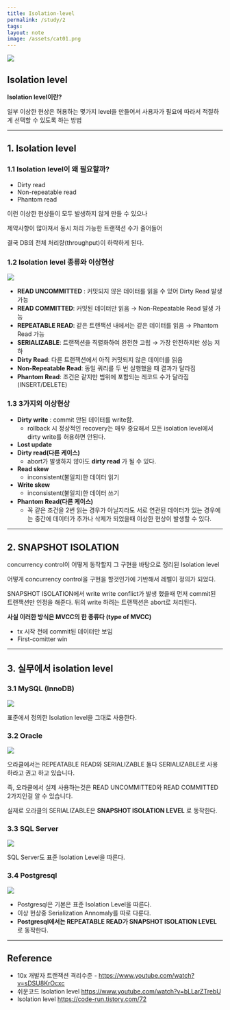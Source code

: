 ```yaml
---
title: Isolation-level
permalink: /study/2
tags: 
layout: note
image: /assets/cat01.png
---
```

![](/assets/812.jpg)

## Isolation level

**Isolation level이란?** 

일부 이상한 현상은 허용하는 몇가지 level을 만들어서 사용자가 필요에 따라서 적절하게 선택할 수 있도록 하는 방법

---

## 1. Isolation level

### 1.1 Isolation level이 왜 필요할까?

- Dirty read
- Non-repeatable read
- Phantom read

이런 이상한 현상들이 모두 발생하지 않게 만들 수 있으나

제약사항이 많아져서 동시 처리 가능한 트랜잭션 수가 줄어들어

결국 DB의 전체 처리량(throughput)이 하락하게 된다.

### 1.2 Isolation level 종류와 이상현상

![](/assets/isolation-level01.png)

- **READ UNCOMMITTED** : 커밋되지 않은 데이터를 읽을 수 있어 Dirty Read 발생 가능
- **READ COMMITTED**: 커밋된 데이터만 읽음 → Non-Repeatable Read 발생 가능
- **REPEATABLE READ**: 같은 트랜잭션 내에서는 같은 데이터를 읽음 → Phantom Read 가능
- **SERIALIZABLE**: 트랜잭션을 직렬화하여 완전한 고립 → 가장 안전하지만 성능 저하
- **Dirty Read**: 다른 트랜잭션에서 아직 커밋되지 않은 데이터를 읽음
- **Non-Repeatable Read**: 동일 쿼리를 두 번 실행했을 때 결과가 달라짐
- **Phantom Read**: 조건은 같지만 범위에 포함되는 레코드 수가 달라짐 (INSERT/DELETE)

### 1.3 3가지외 이상현상

- **Dirty write** : commit 안된 데이터를 write함.
	- rollback 시 정상적인 recovery는 매우 중요해서 모든 isolation level에서 dirty write를 허용하면 안된다.
- **Lost update**
- **Dirty read(다른 케이스)** 
	- abort가 발생하지 않아도 **dirty read** 가 될 수 있다.
- **Read skew** 
	- inconsistent(불일치)한 데이터 읽기
- **Write skew**
	- inconsistent(불일치)한 데이터 쓰기
- **Phantom Read(다른 케이스)** 
	- 꼭 같은 조건을 2번 읽는 경우가 아닐지라도 서로 연관된 데이터가 있는 경우에는 중간에 데이터가 추가나 삭제가 되었을때 이상한 현상이 발생할 수 있다.

---

## 2. SNAPSHOT ISOLATION

concurrency control이 어떻게 동작할지 그 구현을 바탕으로 정리된 Isolation level

어떻게 concurrency control을 구현을 할것인가에 기반해서 레벨이 정의가 되었다.

SNAPSHOT ISOLATION에서 write write conflict가 발생 했을때 먼저 commit된 트랜잭션만 인정을 해준다. 뒤의 write 하려는 트랜잭션은 abort로 처리된다.

**사실 이러한 방식은 MVCC의 한 종류다 (type of MVCC)**

- tx 시작 전에 commit된 데이터만 보임
- First-comitter win

---

## 3. 실무에서 isolation level

### 3.1 MySQL (InnoDB)

![](/assets/isolation-level02.png)

표준에서 정의한 Isolation level을 그대로 사용한다.

### 3.2 Oracle

![](/assets/isolation-level03.png)

오라클에서는 REPEATABLE READ와 SERIALIZABLE 둘다 SERIALIZABLE로 사용하라고 권고 하고 있습니다.

즉, 오라클에서 실제 사용하는것은 READ UNCOMMITTED와 READ COMMITTED 2가지인걸 알 수 있습니다.

실제로 오라클의 SERIALIZABLE은 **SNAPSHOT ISOLATION LEVEL** 로 동작한다.

### 3.3 SQL Server

![](/assets/isolation-level04.png)

SQL Server도 표준 Isolation Level을 따른다.

### 3.4 Postgresql

![](/assets/isolation-level05.png)

- Postgresql은 기본은 표준 Isolation Level을 따른다.
- 이상 현상중 Serialization Annomaly를 따로 다룬다.
- **Postgresql에서는 REPEATABLE READ가 SNAPSHOT ISOLATION LEVEL** 로 동작한다.


---

## Reference

- 10x 개발자 트랜잭션 격리수준 - https://www.youtube.com/watch?v=sDSU8KrOcxc
- 쉬운코드 Isolation level https://www.youtube.com/watch?v=bLLarZTrebU
- Isolation level https://code-run.tistory.com/72
